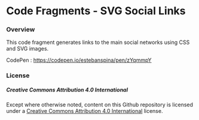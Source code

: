 # Code Fragments - SVG Social Links #

### Overview ###

This code fragment generates links to the main social networks using CSS and SVG images.

CodePen : https://codepen.io/estebanspina/pen/zYqmmpY

### License ###

##### Creative Commons Attribution 4.0 International #####

Except where otherwise noted, content on this Github repository is licensed under a [Creative Commons Attribution 4.0 International](https://creativecommons.org/licenses/by/4.0/) license.

